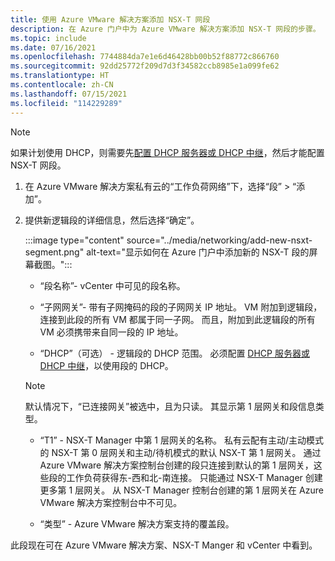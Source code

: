 ```yaml
---
title: 使用 Azure VMware 解决方案添加 NSX-T 网段
description: 在 Azure 门户中为 Azure VMware 解决方案添加 NSX-T 网段的步骤。
ms.topic: include
ms.date: 07/16/2021
ms.openlocfilehash: 7744884da7e1e6d46428bb00b52f88772c866760
ms.sourcegitcommit: 92dd25772f209d7d3f34582ccb8985e1a099fe62
ms.translationtype: HT
ms.contentlocale: zh-CN
ms.lasthandoff: 07/15/2021
ms.locfileid: "114229289"
---
```

<!-- Used in configure-dhcp-azure-vmware-solution.md and tutorial-nsx-t-network-segment.md -->


>[!NOTE]
>如果计划使用 DHCP，则需要先[配置 DHCP 服务器或 DHCP 中继](../configure-dhcp-azure-vmware-solution.md)，然后才能配置 NSX-T 网段。 

1. 在 Azure VMware 解决方案私有云的“工作负荷网络”下，选择“段” > “添加”。 

2. 提供新逻辑段的详细信息，然后选择“确定”。

   :::image type="content" source="../media/networking/add-new-nsxt-segment.png" alt-text="显示如何在 Azure 门户中添加新的 NSX-T 段的屏幕截图。":::

   - “段名称”- vCenter 中可见的段名称。

   - “子网网关”- 带有子网掩码的段的子网网关 IP 地址。 VM 附加到逻辑段，连接到此段的所有 VM 都属于同一子网。  而且，附加到此逻辑段的所有 VM 必须携带来自同一段的 IP 地址。

   - “DHCP”（可选） - 逻辑段的 DHCP 范围。 必须配置 [DHCP 服务器或 DHCP 中继](../configure-dhcp-azure-vmware-solution.md)，以使用段的 DHCP。  

   >[!NOTE]
   >默认情况下，“已连接网关”被选中，且为只读。  其显示第 1 层网关和段信息类型。 
   >
   >- “T1” - NSX-T Manager 中第 1 层网关的名称。 私有云配有主动/主动模式的 NSX-T 第 0 层网关和主动/待机模式的默认 NSX-T 第 1 层网关。  通过 Azure VMware 解决方案控制台创建的段只连接到默认的第 1 层网关，这些段的工作负荷获得东-西和北-南连接。 只能通过 NSX-T Manager 创建更多第 1 层网关。 从 NSX-T Manager 控制台创建的第 1 层网关在 Azure VMware 解决方案控制台中不可见。 
   >
   >- “类型” - Azure VMware 解决方案支持的覆盖段。

此段现在可在 Azure VMware 解决方案、NSX-T Manger 和 vCenter 中看到。